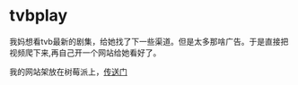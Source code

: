 # tvbplay

我妈想看tvb最新的剧集，给她找了下一些渠道。但是太多那啥广告。于是直接把视频爬下来,再自己开一个网站给她看好了。


我的网站架放在树莓派上，[传送门](http://tvb.garnote.top)


